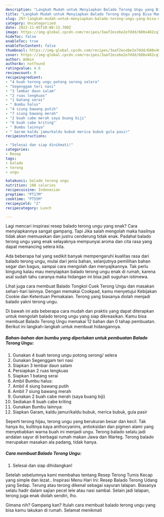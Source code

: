 ```yaml
---
description: "Langkah Mudah untuk Menyiapkan Balado Terong Ungu yang Bisa Manjain Lidah"
title: "Langkah Mudah untuk Menyiapkan Balado Terong Ungu yang Bisa Manjain Lidah"
slug: 297-langkah-mudah-untuk-menyiapkan-balado-terong-ungu-yang-bisa-manjain-lidah
category: Uncategorized
date: 2022-11-05T10:08:13.700Z
image: https://img-global.cpcdn.com/recipes/3aaf2ecebe2e7ddd/680x482cq70/balado-terong-ungu-foto-resep-utama.jpg
hideToc: false
enableToc: true
enableTocContent: false
thumbnail: https://img-global.cpcdn.com/recipes/3aaf2ecebe2e7ddd/680x482cq70/balado-terong-ungu-foto-resep-utama.jpg
cover: https://img-global.cpcdn.com/recipes/3aaf2ecebe2e7ddd/680x482cq70/balado-terong-ungu-foto-resep-utama.jpg
author: Admin
authorAv: notfound
ratingvalue: 4.6
reviewcount: 9
recipeingredient:
- "4 buah terong ungu potong serong selera"
- "Segenggam teri nasi"
- "3 lembar daun salam"
- "2 ruas lengkuas"
- "1 batang serai"
- " Bumbu halus"
- "4 siung bawang putih"
- "7 siung bawang merah"
- "2 buah cabe merah saya buang biji"
- "6 buah cabe kriting"
- " Bumbu lainnya"
- " Garam kaldu jamurkaldu bubuk merica bubuk gula pasir"
recipeinstructions:

- "Selesai dan siap dinikmati!"
categories:
- Resep
tags:
- balado
- terong
- ungu

katakunci: balado terong ungu 
nutrition: 188 calories
recipecuisine: Indonesian
preptime: "PT17M"
cooktime: "PT55M"
recipeyield: "2"
recipecategory: Lunch

---
```



Lagi mencari inspirasi resep balado terong ungu yang enak? Cara menyiapkannya sangat gampang. Tapi Jika salah mengolah maka hasilnya tidak akan memuaskan dan justru cenderung tidak enak. Padahal balado terong ungu yang enak selayaknya mempunyai aroma dan cita rasa yang dapat memancing selera kita.


Ada beberapa hal yang sedikit banyak mempengaruhi kualitas rasa dari balado terong ungu, mulai dari jenis bahan, selanjutnya pemilihan bahan segar dan bagus, sampai cara mengolah dan menyajikannya. Tak perlu bingung kalau mau menyiapkan balado terong ungu enak di rumah, karena asal sudah tahu caranya maka hidangan ini bisa jadi suguhan istimewa.

Lihat juga cara membuat Balado Tongkol Cuek Terong Ungu dan masakan sehari-hari lainnya. Dengan memakai Cookpad, kamu menyetujui Kebijakan Cookie dan Ketentuan Pemakaian. Terong yang biasanya diolah menjadi balado yakni terong ungu.


Di bawah ini ada beberapa cara mudah dan praktis yang dapat diterapkan untuk mengolah balado terong ungu yang siap dikreasikan. Kamu bisa membuat Balado Terong Ungu memakai 12 bahan dan 0 tahap pembuatan. Berikut ini langkah-langkah untuk membuat hidangannya.

<!--inarticleads1-->

##### Bahan-bahan dan bumbu yang diperlukan untuk pembuatan Balado Terong Ungu:

1. Gunakan 4 buah terong ungu potong serong/ selera
1. Gunakan Segenggam teri nasi
1. Siapkan 3 lembar daun salam
1. Persiapkan 2 ruas lengkuas
1. Siapkan 1 batang serai
1. Ambil  Bumbu halus:
1. Ambil 4 siung bawang putih
1. Ambil 7 siung bawang merah
1. Gunakan 2 buah cabe merah (saya buang biji)
1. Sediakan 6 buah cabe kriting
1. Gunakan  Bumbu lainnya:
1. Siapkan  Garam, kaldu jamur/kaldu bubuk, merica bubuk, gula pasir


Seperti terong hijau, terong ungu yang berukuran besar dan kecil. Tak hanya itu, kulitnya kaya anthocyanins, antioksidan dan pigmen alami yang menyebabkan warna buah ini menjadi ungu. Terong balado selalu jadi andalan sayur di berbagai rumah makan Jawa dan Warteg. Terong balado merupakan masakan ala padang, tidak hanya. 

<!--inarticleads2-->

##### Cara membuat Balado Terong Ungu:


1. Selesai dan siap dihidangkan!

Setelah sebelumnya kami membahas tentang Resep Terong Tumis Kecap yang simple dan lezat.. Inspirasi Menu Hari Ini: Resep Balado Terong Udang yang Sedap. Terung atau terong dikenal sebagai sayuran lalapan. Biasanya selalu hadir dalam sajian pecel lele atau nasi sambal. Selain jadi lalapan, terong juga enak diolah sendiri, lho. 

Gimana nih? Gampang kan? Itulah cara membuat balado terong ungu yang bisa kamu lakukan di rumah. Selamat menikmati
